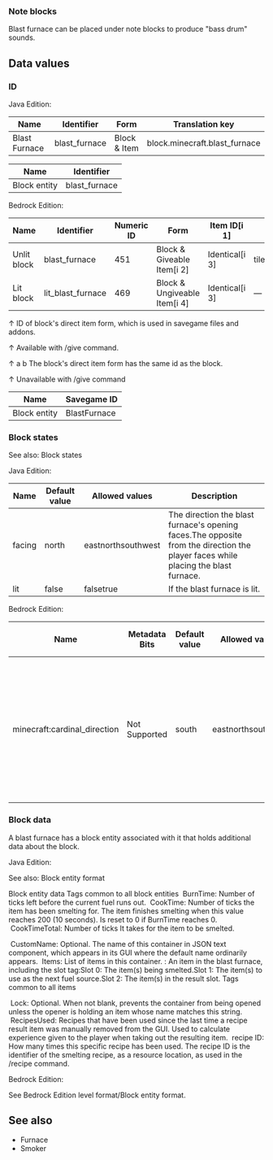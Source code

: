 ### Note blocks
Blast furnace can be placed under note blocks to produce "bass drum" sounds.

## Data values
### ID
Java Edition:

| Name          | Identifier    | Form         | Translation key               |
|---------------|---------------|--------------|-------------------------------|
| Blast Furnace | blast_furnace | Block & Item | block.minecraft.blast_furnace |

| Name         | Identifier    |
|--------------|---------------|
| Block entity | blast_furnace |

Bedrock Edition:

| Name        | Identifier        | Numeric ID | Form                         | Item ID[i 1]   | Translation key         |
|-------------|-------------------|------------|------------------------------|----------------|-------------------------|
| Unlit block | blast_furnace     | 451        | Block & Giveable Item[i 2]   | Identical[i 3] | tile.blast_furnace.name |
| Lit block   | lit_blast_furnace | 469        | Block & Ungiveable Item[i 4] | Identical[i 3] | —                       |


↑ ID of block's direct item form, which is used in savegame files and addons.

↑ Available with /give command.

↑ a b The block's direct item form has the same id as the block.

↑ Unavailable with /give command


| Name         | Savegame ID  |
|--------------|--------------|
| Block entity | BlastFurnace |

### Block states
See also: Block states

Java Edition:

| Name   | Default value | Allowed values     | Description                                                                                                                       |
|--------|---------------|--------------------|-----------------------------------------------------------------------------------------------------------------------------------|
| facing | north         | eastnorthsouthwest | The direction the blast furnace's opening faces.The opposite from the direction the player faces while placing the blast furnace. |
| lit    | false         | falsetrue          | If the blast furnace is lit.                                                                                                      |

Bedrock Edition:

| Name                         | Metadata Bits | Default value | Allowed values     | Values forMetadata Bits | Description                                                                                                                       |
|------------------------------|---------------|---------------|--------------------|-------------------------|-----------------------------------------------------------------------------------------------------------------------------------|
| minecraft:cardinal_direction | Not Supported | south         | eastnorthsouthwest | Unsupported             | The direction the blast furnace's opening faces.The opposite from the direction the player faces while placing the blast furnace. |



### Block data
A blast furnace has a block entity associated with it that holds additional data about the block.

Java Edition:

See also: Block entity format


 Block entity data
Tags common to all block entities
 BurnTime: Number of ticks left before the current fuel runs out.
 CookTime: Number of ticks the item has been smelting for. The item finishes smelting when this value reaches 200 (10 seconds). Is reset to 0 if BurnTime reaches 0.
 CookTimeTotal: Number of ticks It takes for the item to be smelted.

 CustomName: Optional. The name of this container in JSON text component, which appears in its GUI where the default name ordinarily appears.
 Items: List of items in this container.
: An item in the blast furnace, including the slot tag:Slot 0: The item(s) being smelted.Slot 1: The item(s) to use as the next fuel source.Slot 2: The item(s) in the result slot.
Tags common to all items

 Lock: Optional. When not blank, prevents the container from being opened unless the opener is holding an item whose name matches this string.
 RecipesUsed: Recipes that have been used since the last time a recipe result item was manually removed from the GUI. Used to calculate experience given to the player when taking out the resulting item.
 recipe ID: How many times this specific recipe has been used. The recipe ID is the identifier of the smelting recipe, as a resource location, as used in the /recipe command.

Bedrock Edition:

See Bedrock Edition level format/Block entity format.
## See also
- Furnace
- Smoker


